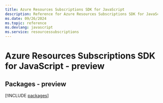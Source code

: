 ```yaml
---
title: Azure Resources Subscriptions SDK for JavaScript
description: Reference for Azure Resources Subscriptions SDK for JavaScript
ms.date: 09/26/2024
ms.topic: reference
ms.devlang: javascript
ms.service: resourcessubscriptions
---
```

# Azure Resources Subscriptions SDK for JavaScript - preview
## Packages - preview
[!INCLUDE [packages](resources-subscriptions-index.md)]